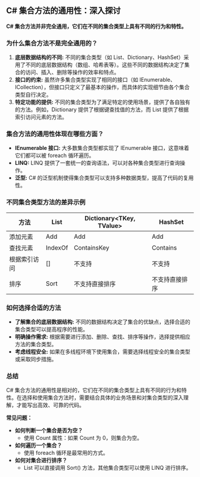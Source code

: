 ## C# 集合方法的通用性：深入探讨

**C# 集合方法并非完全通用，它们在不同的集合类型上具有不同的行为和特性。**

### 为什么集合方法不是完全通用的？

1. **底层数据结构的不同:** 不同的集合类型（如 List、Dictionary、HashSet）采用了不同的底层数据结构（数组、哈希表等）。这些不同的数据结构决定了集合的访问、插入、删除等操作的效率和特点。
2. **接口的约束:** 虽然许多集合类型实现了相同的接口（如 IEnumerable、ICollection），但接口只定义了最基本的操作，而具体的实现细节由各个集合类型自行决定。
3. **特定功能的提供:** 不同的集合类型为了满足特定的使用场景，提供了各自独有的方法。例如，Dictionary 提供了根据键查找值的方法，而 List 提供了根据索引访问元素的方法。

### 集合方法的通用性体现在哪些方面？

- **IEnumerable 接口:** 大多数集合类型都实现了 IEnumerable 接口，这意味着它们都可以被 foreach 循环遍历。
- **LINQ:** LINQ 提供了一套统一的查询语法，可以对各种集合类型进行查询操作。
- **泛型:** C# 的泛型机制使得集合类型可以支持多种数据类型，提高了代码的复用性。

### 不同集合类型方法的差异示例

|方法|List<T>|Dictionary<TKey, TValue>|HashSet<T>|
|---|---|---|---|
|添加元素|Add|Add|Add|
|查找元素|IndexOf|ContainsKey|Contains|
|根据索引访问|[]|不支持|不支持|
|排序|Sort|不支持直接排序|不支持直接排序|

### 如何选择合适的方法

- **了解集合的底层数据结构:** 不同的数据结构决定了集合的优缺点，选择合适的集合类型可以提高程序的性能。
- **明确操作需求:** 根据需要进行添加、删除、查找、排序等操作，选择提供相应方法的集合类型。
- **考虑线程安全:** 如果在多线程环境下使用集合，需要选择线程安全的集合类型或采取同步措施。

### 总结

C# 集合方法的通用性是相对的，它们在不同的集合类型上具有不同的行为和特性。在选择和使用集合方法时，需要结合具体的业务场景和对集合类型的深入理解，才能写出高效、可靠的代码。

**常见问题：**

- **如何判断一个集合是否为空？**
    - 使用 Count 属性：如果 Count 为 0，则集合为空。
- **如何遍历一个集合？**
    - 使用 foreach 循环是最常用的方式。
- **如何对集合进行排序？**
    - List<T> 可以直接调用 Sort() 方法，其他集合类型可以使用 LINQ 进行排序。